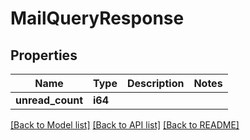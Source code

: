 # MailQueryResponse

## Properties

Name | Type | Description | Notes
------------ | ------------- | ------------- | -------------
**unread_count** | **i64** |  | 

[[Back to Model list]](../README.md#documentation-for-models) [[Back to API list]](../README.md#documentation-for-api-endpoints) [[Back to README]](../README.md)


